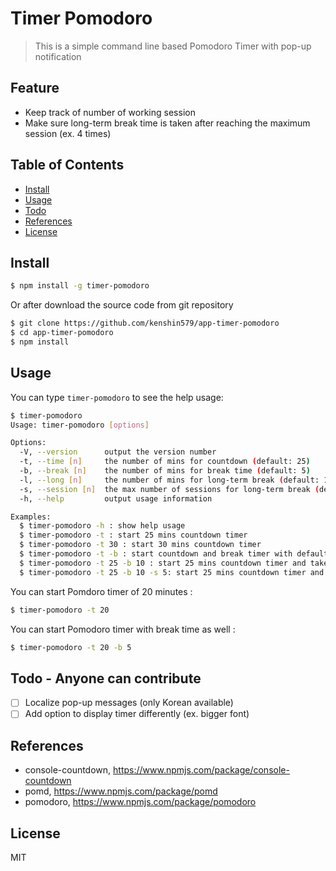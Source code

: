 # Timer Pomodoro

> This is a simple command line based Pomodoro Timer with pop-up notification

## Feature

- Keep track of number of working session
- Make sure long-term break time is taken after reaching the maximum session (ex. 4 times)

## Table of Contents

- [Install](#Install)
- [Usage](#Usage)
- [Todo](#Todo)
- [References](#References)
- [License](#License)

## Install

```sh
$ npm install -g timer-pomodoro
```

Or after download the source code from git repository

```sh
$ git clone https://github.com/kenshin579/app-timer-pomodoro
$ cd app-timer-pomodoro
$ npm install
```

## Usage
You can type `timer-pomodoro` to see the help usage:

```sh
$ timer-pomodoro
Usage: timer-pomodoro [options]

Options:
  -V, --version      output the version number
  -t, --time [n]     the number of mins for countdown (default: 25)
  -b, --break [n]    the number of mins for break time (default: 5)
  -l, --long [n]     the number of mins for long-term break (default: 15)
  -s, --session [n]  the max number of sessions for long-term break (default: 4)
  -h, --help         output usage information

Examples:
  $ timer-pomodoro -h : show help usage
  $ timer-pomodoro -t : start 25 mins countdown timer
  $ timer-pomodoro -t 30 : start 30 mins countdown timer
  $ timer-pomodoro -t -b : start countdown and break timer with default value
  $ timer-pomodoro -t 25 -b 10 : start 25 mins countdown timer and take 10 mins break
  $ timer-pomodoro -t 25 -b 10 -s 5: start 25 mins countdown timer and take 10 mins break (repeats 5 times)
```

You can start Pomdoro timer of 20 minutes : 
```sh
$ timer-pomodoro -t 20
```


You can start Pomodoro timer with break time as well :
```sh
$ timer-pomodoro -t 20 -b 5
```

## Todo - Anyone can contribute
- [ ] Localize pop-up messages (only Korean available)
- [ ] Add option to display timer differently (ex. bigger font)

## References
* console-countdown, https://www.npmjs.com/package/console-countdown
* pomd, https://www.npmjs.com/package/pomd
* pomodoro, https://www.npmjs.com/package/pomodoro

## License
MIT   
